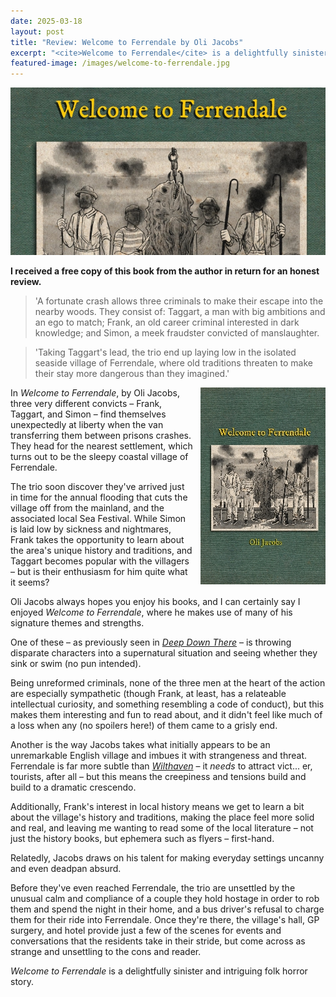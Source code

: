 ```yaml
---
date: 2025-03-18
layout: post
title: "Review: Welcome to Ferrendale by Oli Jacobs"
excerpt: "<cite>Welcome to Ferrendale</cite> is a delightfully sinister and intriguing folk horror story."
featured-image: /images/welcome-to-ferrendale.jpg
---
```


![Welcome to Ferrendale](/images/welcome-to-ferrendale.jpg)

**I received a free copy of this book from the author in return for an honest review.**

> 'A fortunate crash allows three criminals to make their escape into the nearby woods. They consist of: Taggart, a man with big ambitions and an ego to match; Frank, an old career criminal interested in dark knowledge; and Simon, a meek fraudster convicted of manslaughter.

> 'Taking Taggart's lead, the trio end up laying low in the isolated seaside village of Ferrendale, where old traditions threaten to make their stay more dangerous than they imagined.'

<img src="/images/welcome-to-ferrendale-200.jpg" alt="Welcome to Ferrendale" style="float: right; margin-bottom: 10px; margin-left: 10px;">

In <cite>Welcome to Ferrendale</cite>, by Oli Jacobs, three very different convicts &ndash; Frank, Taggart, and Simon &ndash; find themselves unexpectedly at liberty when the van transferring them between prisons crashes. They head for the nearest settlement, which turns out to be the sleepy coastal village of Ferrendale.

The trio soon discover they've arrived just in time for the annual flooding that cuts the village off from the mainland, and the associated local Sea Festival. While Simon is laid low by sickness and nightmares, Frank takes the opportunity to learn about the area's unique history and traditions, and Taggart becomes popular with the villagers &ndash; but is their enthusiasm for him quite what it seems?

Oli Jacobs always hopes you enjoy his books, and I can certainly say I enjoyed <cite>Welcome to Ferrendale</cite>, where he makes use of many of his signature themes and strengths.

One of these &ndash; as previously seen in [<cite>Deep Down There</cite>](/deep-down-there-by-oli-jacobs/) &ndash; is throwing disparate characters into a supernatural situation and seeing whether they sink or swim (no pun intended).

Being unreformed criminals, none of the three men at the heart of the action are especially sympathetic (though Frank, at least, has a relateable intellectual curiosity, and something resembling a code of conduct), but this makes them interesting and fun to read about, and it didn't feel like much of a loss when any (no spoilers here!) of them came to a grisly end.

Another is the way Jacobs takes what initially appears to be an unremarkable English village and imbues it with strangeness and threat. Ferrendale is far more subtle than [<cite>Wilthaven</cite>](/blog-tour-wilthaven/) &ndash; it *needs* to attract vict... er, tourists, after all &ndash; but this means the creepiness and tensions build and build to a dramatic crescendo.

Additionally, Frank's interest in local history means we get to learn a bit about the village's history and traditions, making the place feel more solid and real, and leaving me wanting to read some of the local literature &ndash; not just the history books, but ephemera such as flyers &ndash; first-hand.

Relatedly, Jacobs draws on his talent for making everyday settings uncanny and even deadpan absurd.

Before they've even reached Ferrendale, the trio are unsettled by the unusual calm and compliance of a couple they hold hostage in order to rob them and spend the night in their home, and a bus driver's refusal to charge them for their ride into Ferrendale. Once they're there, the village's hall, GP surgery, and hotel provide just a few of the scenes for events and conversations that the residents take in their stride, but come across as strange and unsettling to the cons and reader.

<cite>Welcome to Ferrendale</cite> is a delightfully sinister and intriguing folk horror story.
